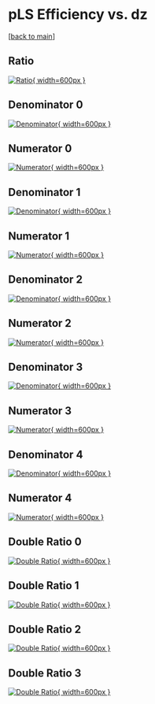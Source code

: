 # pLS Efficiency vs. dz

[[back to main](./)]



## Ratio

[![Ratio](../mtv/var/pLS_xtr_13_1_eff_dz.png){ width=600px }](../mtv/var/pLS_xtr_13_1_eff_dz.pdf)

## Denominator 0

[![Denominator](../mtv/den/pLS_xtr_13_1_eff_dz_den0.png){ width=600px }](../mtv/den/pLS_xtr_13_1_eff_dz_den0.pdf)

## Numerator 0

[![Numerator](../mtv/num/pLS_xtr_13_1_eff_dz_num0.png){ width=600px }](../mtv/num/pLS_xtr_13_1_eff_dz_num0.pdf)

## Denominator 1

[![Denominator](../mtv/den/pLS_xtr_13_1_eff_dz_den1.png){ width=600px }](../mtv/den/pLS_xtr_13_1_eff_dz_den1.pdf)

## Numerator 1

[![Numerator](../mtv/num/pLS_xtr_13_1_eff_dz_num1.png){ width=600px }](../mtv/num/pLS_xtr_13_1_eff_dz_num1.pdf)

## Denominator 2

[![Denominator](../mtv/den/pLS_xtr_13_1_eff_dz_den2.png){ width=600px }](../mtv/den/pLS_xtr_13_1_eff_dz_den2.pdf)

## Numerator 2

[![Numerator](../mtv/num/pLS_xtr_13_1_eff_dz_num2.png){ width=600px }](../mtv/num/pLS_xtr_13_1_eff_dz_num2.pdf)

## Denominator 3

[![Denominator](../mtv/den/pLS_xtr_13_1_eff_dz_den3.png){ width=600px }](../mtv/den/pLS_xtr_13_1_eff_dz_den3.pdf)

## Numerator 3

[![Numerator](../mtv/num/pLS_xtr_13_1_eff_dz_num3.png){ width=600px }](../mtv/num/pLS_xtr_13_1_eff_dz_num3.pdf)

## Denominator 4

[![Denominator](../mtv/den/pLS_xtr_13_1_eff_dz_den4.png){ width=600px }](../mtv/den/pLS_xtr_13_1_eff_dz_den4.pdf)

## Numerator 4

[![Numerator](../mtv/num/pLS_xtr_13_1_eff_dz_num4.png){ width=600px }](../mtv/num/pLS_xtr_13_1_eff_dz_num4.pdf)

## Double Ratio 0

[![Double Ratio](../mtv/ratio/pLS_xtr_13_1_eff_dz_ratio0.png){ width=600px }](../mtv/ratio/pLS_xtr_13_1_eff_dz_ratio0.pdf)

## Double Ratio 1

[![Double Ratio](../mtv/ratio/pLS_xtr_13_1_eff_dz_ratio1.png){ width=600px }](../mtv/ratio/pLS_xtr_13_1_eff_dz_ratio1.pdf)

## Double Ratio 2

[![Double Ratio](../mtv/ratio/pLS_xtr_13_1_eff_dz_ratio2.png){ width=600px }](../mtv/ratio/pLS_xtr_13_1_eff_dz_ratio2.pdf)

## Double Ratio 3

[![Double Ratio](../mtv/ratio/pLS_xtr_13_1_eff_dz_ratio3.png){ width=600px }](../mtv/ratio/pLS_xtr_13_1_eff_dz_ratio3.pdf)

